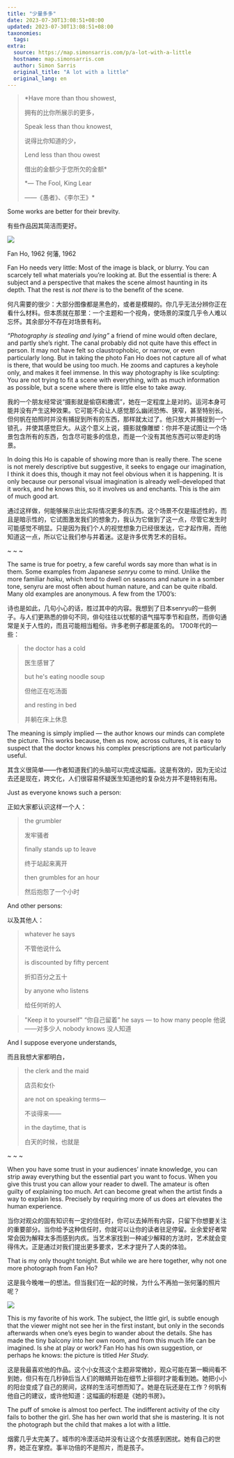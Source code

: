 ```yaml
---
title: "少量多多"
date: 2023-07-30T13:08:51+08:00
updated: 2023-07-30T13:08:51+08:00
taxonomies:
  tags: 
extra:
  source: https://map.simonsarris.com/p/a-lot-with-a-little
  hostname: map.simonsarris.com
  author: Simon Sarris
  original_title: "A lot with a little"
  original_lang: en
---
```


> *Have more than thou showest,
> 
> 拥有的比你所展示的更多，
> 
> Speak less than thou knowest,
> 
> 说得比你知道的少，
> 
> Lend less than thou owest
> 
> 借出的金额少于您所欠的金额*
>
> *— The Fool, King Lear
> 
> ——《愚者》、《李尔王》*

Some works are better for their brevity.

有些作品因其简洁而更好。

![](https://substackcdn.com/image/fetch/w_1456,c_limit,f_auto,q_auto:good,fl_progressive:steep/https%3A%2F%2Fsubstack-post-media.s3.amazonaws.com%2Fpublic%2Fimages%2F75e8afbd-a428-48d9-9f3b-5d7f6b0b1b1c_2048x3210.jpeg)

Fan Ho, 1962 何藩, 1962

Fan Ho needs very little: Most of the image is black, or blurry. You can scarcely tell what materials you’re looking at. But the essential is there: A subject and a perspective that makes the scene almost haunting in its depth. That the rest is *not there* is to the benefit of the scene.

何凡需要的很少：大部分图像都是黑色的，或者是模糊的。你几乎无法分辨你正在看什么材料。但本质就在那里：一个主题和一个视角，使场景的深度几乎令人难以忘怀。其余部分不存在对场景有利。

*“Photography is stealing and lying”* a friend of mine would often declare, and partly she’s right. The canal probably did not quite have this effect in person. It may not have felt so claustrophobic, or narrow, or even particularly long. But in taking the photo Fan Ho does not capture all of what is there, that would be using too much. He zooms and captures a keyhole only, and makes it feel immense. In this way photography is like sculpting: You are not trying to fit a scene with everything, with as much information as possible, but a scene where there is little else to take away.

我的一个朋友经常说“摄影就是偷窃和撒谎”，她在一定程度上是对的。运河本身可能并没有产生这种效果。它可能不会让人感觉那么幽闭恐怖、狭窄，甚至特别长。但何帆在拍照时并没有捕捉到所有的东西，那样就太过了。他只放大并捕捉到一个锁孔，并使其感觉巨大。从这个意义上说，摄影就像雕塑：你并不是试图让一个场景包含所有的东西，包含尽可能多的信息，而是一个没有其他东西可以带走的场景。

In doing this Ho is capable of showing more than is really there. The scene is not merely descriptive but suggestive, it seeks to engage our imagination, I think it does this, though it may not feel obvious when it is happening. It is only because our personal visual imagination is already well-developed that it works, and he knows this, so it involves us and enchants. This is the aim of much good art.

通过这样做，何能够展示出比实际情况更多的东西。这个场景不仅是描述性的，而且是暗示性的，它试图激发我们的想象力，我认为它做到了这一点，尽管它发生时可能感觉不明显。只是因为我们个人的视觉想象力已经很发达，它才起作用，而他知道这一点，所以它让我们参与并着迷。这是许多优秀艺术的目标。

~ ~ ~

The same is true for poetry, a few careful words say more than what is in them. Some examples from Japanese *senryu* come to mind. Unlike the more familiar *haiku*, which tend to dwell on seasons and nature in a somber tone, senyru are most often about human nature, and can be quite ribald. Many old examples are anonymous. A few from the 1700’s:

诗也是如此，几句小心的话，胜过其中的内容。我想到了日本senryu的一些例子。与人们更熟悉的俳句不同，俳句往往以忧郁的语气描写季节和自然，而俳句通常是关于人性的，而且可能相当粗俗。许多老例子都是匿名的。 1700年代的一些：

> the doctor has a cold
> 
> 医生感冒了
> 
> but he's eating noodle soup
> 
> 但他正在吃汤面
> 
> and resting in bed 
> 
> 并躺在床上休息

The meaning is simply implied — the author knows our minds can complete the picture. This works because, then as now, across cultures, it is easy to suspect that the doctor knows his complex prescriptions are not particularly useful.

其含义很简单——作者知道我们的头脑可以完成这幅画。这是有效的，因为无论过去还是现在，跨文化，人们很容易怀疑医生知道他的复杂处方并不是特别有用。

Just as everyone knows such a person:

正如大家都认识这样一个人：

> the grumbler 
> 
> 发牢骚者
> 
> finally stands up to leave
> 
> 终于站起来离开
> 
> then grumbles for an hour
> 
> 然后抱怨了一个小时

And other persons: 

以及其他人：

> whatever he says 
> 
> 不管他说什么
> 
> is discounted by fifty percent
> 
> 折扣百分之五十
> 
> by anyone who listens 
> 
> 给任何听的人

> "Keep it to yourself" “你自己留着”
> he says — to how many people
> 他说——对多少人
> nobody knows 没人知道

And I suppose everyone understands,

而且我想大家都明白，

> the clerk and the maid
> 
> 店员和女仆
> 
> are not on speaking terms—
> 
> 不谈得来——
> 
> in the daytime, that is
> 
> 白天的时候，也就是

~ ~ ~

When you have some trust in your audiences’ innate knowledge, you can strip away everything but the essential part you want to focus. When you give this trust you can allow your reader to dwell. The amateur is often guilty of explaining too much. Art can become great when the artist finds a way to explain less. Precisely by requiring more of us does art elevates the human experience.

当你对观众的固有知识有一定的信任时，你可以去掉所有内容，只留下你想要关注的重要部分。当你给予这种信任时，你就可以让你的读者驻足停留。业余爱好者常常会因为解释太多而感到内疚。当艺术家找到一种减少解释的方法时，艺术就会变得伟大。正是通过对我们提出更多要求，艺术才提升了人类的体验。

That is my only thought tonight. But while we are here together, why not one more photograph from Fan Ho?

这是我今晚唯一的想法。但当我们在一起的时候，为什么不再拍一张何藩的照片呢？

![](https://substackcdn.com/image/fetch/w_1456,c_limit,f_auto,q_auto:good,fl_progressive:steep/https%3A%2F%2Fsubstack-post-media.s3.amazonaws.com%2Fpublic%2Fimages%2F466853f3-a1f0-48ca-a75d-115b7c08d424_954x1200.jpeg)

This is my favorite of his work. The subject, the little girl, is subtle enough that the viewer might not see her in the first instant, but only in the seconds afterwards when one’s eyes begin to wander about the details. She has made the tiny balcony into her own room, and from this much life can be imagined. Is she at play or work? Fan Ho has his own suggestion, or perhaps he knows: the picture is titled *Her Study.*

这是我最喜欢他的作品。这个小女孩这个主题非常微妙，观众可能在第一瞬间看不到她，但只有在几秒钟后当人们的眼睛开始在细节上徘徊时才能看到她。她把小小的阳台变成了自己的房间，这样的生活可想而知了。她是在玩还是在工作？何帆有他自己的建议，或许他知道：这幅画的标题是《她的书房》。

The puff of smoke is almost too perfect. The indifferent activity of the city fails to bother the girl. She has her own world that she is mastering. It is not the photograph but the child that makes a lot with a little.

烟雾几乎太完美了。城市的冷漠活动并没有让这个女孩感到困扰。她有自己的世界，她正在掌控。事半功倍的不是照片，而是孩子。
